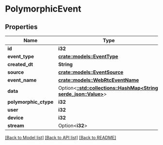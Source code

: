 # PolymorphicEvent

## Properties

Name | Type | Description | Notes
------------ | ------------- | ------------- | -------------
**id** | **i32** |  | [readonly]
**event_type** | [**crate::models::EventType**](EventType.md) |  | 
**created_dt** | **String** |  | [readonly]
**source** | [**crate::models::EventSource**](EventSource.md) |  | 
**event_name** | [**crate::models::WebRtcEventName**](WebRTCEventName.md) |  | 
**data** | Option<[**::std::collections::HashMap<String, serde_json::Value>**](serde_json::Value.md)> |  | [optional]
**polymorphic_ctype** | **i32** |  | [readonly]
**user** | **i32** |  | [readonly]
**device** | **i32** |  | 
**stream** | Option<**i32**> |  | [readonly]

[[Back to Model list]](../README.md#documentation-for-models) [[Back to API list]](../README.md#documentation-for-api-endpoints) [[Back to README]](../README.md)


